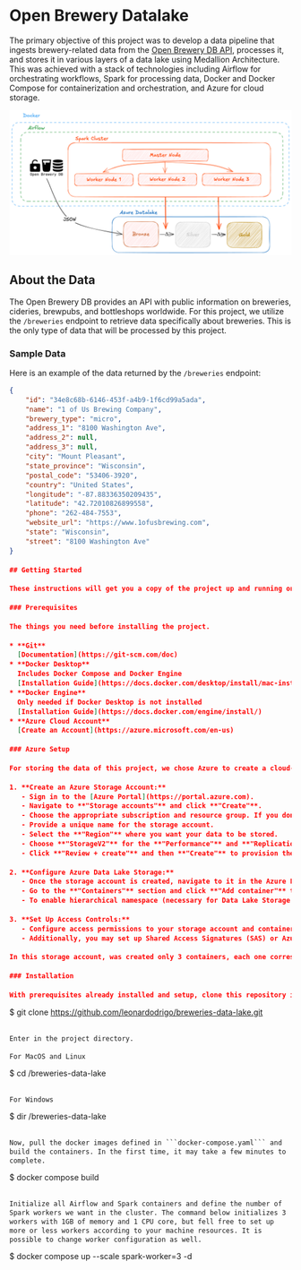 # Open Brewery Datalake

The primary objective of this project was to develop a data pipeline that ingests brewery-related data from the [Open Brewery DB API](https://www.openbrewerydb.org/), processes it, and stores it in various layers of a data lake using Medallion Architecture. This was achieved with a stack of technologies including Airflow for orchestrating workflows, Spark for processing data, Docker and Docker Compose for containerization and orchestration, and Azure for cloud storage.

![](https://github.com/leonardodrigo/breweries-data-lake/blob/main/docs/img/project_diagram.png)

## About the Data

The Open Brewery DB provides an API with public information on breweries, cideries, brewpubs, and bottleshops worldwide. For this project, we utilize the `/breweries` endpoint to retrieve data specifically about breweries. This is the only type of data that will be processed by this project.

### Sample Data

Here is an example of the data returned by the `/breweries` endpoint:

```json
{
    "id": "34e8c68b-6146-453f-a4b9-1f6cd99a5ada",
    "name": "1 of Us Brewing Company",
    "brewery_type": "micro",
    "address_1": "8100 Washington Ave",
    "address_2": null,
    "address_3": null,
    "city": "Mount Pleasant",
    "state_province": "Wisconsin",
    "postal_code": "53406-3920",
    "country": "United States",
    "longitude": "-87.88336350209435",
    "latitude": "42.72010826899558",
    "phone": "262-484-7553",
    "website_url": "https://www.1ofusbrewing.com",
    "state": "Wisconsin",
    "street": "8100 Washington Ave"
}

## Getting Started

These instructions will get you a copy of the project up and running on your local machine for development and testing purposes.

### Prerequisites

The things you need before installing the project.

* **Git**  
  [Documentation](https://git-scm.com/doc)
* **Docker Desktop**  
  Includes Docker Compose and Docker Engine  
  [Installation Guide](https://docs.docker.com/desktop/install/mac-install/)
* **Docker Engine**  
  Only needed if Docker Desktop is not installed  
  [Installation Guide](https://docs.docker.com/engine/install/)
* **Azure Cloud Account**  
  [Create an Account](https://azure.microsoft.com/en-us)

### Azure Setup

For storing the data of this project, we chose Azure to create a cloud-based data lake. The only Azure resource used in this project is Azure Data Lake Storage, which is configured within an Azure Storage Account. To set up Azure Data Lake Storage, follow these steps:

1. **Create an Azure Storage Account:**
   - Sign in to the [Azure Portal](https://portal.azure.com).
   - Navigate to **"Storage accounts"** and click **"Create"**.
   - Choose the appropriate subscription and resource group. If you don't have a resource group, you can create a new one.
   - Provide a unique name for the storage account.
   - Select the **"Region"** where you want your data to be stored.
   - Choose **"StorageV2"** for the **"Performance"** and **"Replication"** options based on your requirements.
   - Click **"Review + create"** and then **"Create"** to provision the storage account.

2. **Configure Azure Data Lake Storage:**
   - Once the storage account is created, navigate to it in the Azure Portal.
   - Go to the **"Containers"** section and click **"Add container"** to create a new container for your data lake. Set permissions (private, blob, or container) based on your access requirements.
   - To enable hierarchical namespace (necessary for Data Lake Storage Gen2 features), go to **"Configuration"** under the storage account settings, and switch on **"Hierarchical namespace"**.

3. **Set Up Access Controls:**
   - Configure access permissions to your storage account and containers using **"Access control (IAM)"**. Assign roles such as **"Storage Blob Data Contributor"** or **"Storage Blob Data Reader"** to users or service principals.
   - Additionally, you may set up Shared Access Signatures (SAS) or Azure Active Directory (AAD) for fine-grained access control.

In this storage account, was created only 3 containers, each one correspondig to is datalake layer (bronze, silver and gold)

### Installation

With prerequisites already installed and setup, clone this repository in your machine.
```
$ git clone https://github.com/leonardodrigo/breweries-data-lake.git
```

Enter in the project directory.

For MacOS and Linux
```
$ cd /breweries-data-lake
```

For Windows
```
$ dir /breweries-data-lake
```

Now, pull the docker images defined in ```docker-compose.yaml``` and build the containers. In the first time, it may take a few minutes to complete.
```
$ docker compose build
```

Initialize all Airflow and Spark containers and define the number of Spark workers we want in the cluster. The command below initializes 3 workers with 1GB of memory and 1 CPU core, but fell free to set up more or less workers according to your machine resources. It is possible to change worker configuration as well.
```
$ docker compose up --scale spark-worker=3 -d
```
